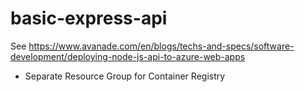 # basic-express-api

See <https://www.avanade.com/en/blogs/techs-and-specs/software-development/deploying-node-js-api-to-azure-web-apps>

* Separate Resource Group for Container Registry
